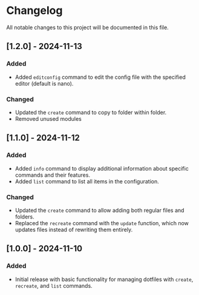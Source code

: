 # Changelog

All notable changes to this project will be documented in this file.

## [1.2.0] - 2024-11-13

### Added

- Added `editconfig` command to edit the config file with the specified editor (default is nano).

### Changed

- Updated the `create` command to copy to folder within folder.
- Removed unused modules

## [1.1.0] - 2024-11-12

### Added

- Added `info` command to display additional information about specific commands and their features.
- Added `list` command to list all items in the configuration.

### Changed

- Updated the `create` command to allow adding both regular files and folders.
- Replaced the `recreate` command with the `update` function, which now updates files instead of rewriting them entirely.

## [1.0.0] - 2024-11-10

### Added

- Initial release with basic functionality for managing dotfiles with `create`, `recreate`, and `list` commands.

